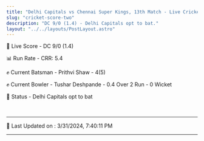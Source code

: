 ```yaml
---
title: "Delhi Capitals vs Chennai Super Kings, 13th Match - Live Cricket Score"
slug: "cricket-score-two"
description: "DC 9/0 (1.4) - Delhi Capitals opt to bat."
layout: "../../layouts/PostLayout.astro"
---
```


🔴 Live Score - DC 9/0 (1.4)  

📊 Run Rate - CRR: 5.4  

✊ Current Batsman - Prithvi Shaw - 4(5)  

✊ Current Bowler - Tushar Deshpande - 0.4 Over 2 Run - 0 Wicket  

📑 Status - Delhi Capitals opt to bat

<br />

***

📝 Last Updated on : 3/31/2024, 7:40:11 PM

***

